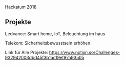 Hackatum 2018

## Projekte
Ledvance: Smart home, IoT, Beleuchtung im haus

Telekom: Sicherheitsbewusstsein erhöhen

Link für Alle Projekte: https://www.notion.so/Challenges-932942003dbd45f3b1ac19ef97a93505